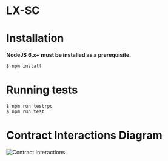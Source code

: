 # LX-SC

# Installation

**NodeJS 6.x+ must be installed as a prerequisite.**
```
$ npm install
```

# Running tests

```
$ npm run testrpc
$ npm run test
```

# Contract Interactions Diagram

![Contract Interactions][contract_interactions]

[contract_interactions]: https://raw.githubusercontent.com/ChronoBank/LX-SC/roles2/contract_interactions.png
